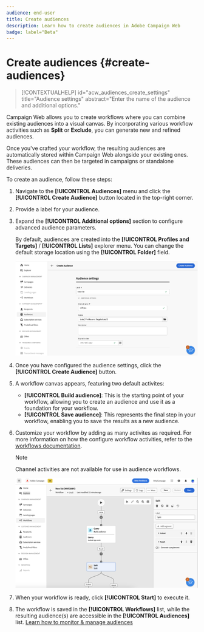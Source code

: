 ```yaml
---
audience: end-user
title: Create audiences
description: Learn how to create audiences in Adobe Campaign Web
badge: label="Beta" 
---
```


# Create audiences {#create-audiences}


>[!CONTEXTUALHELP]
>id="acw_audiences_create_settings"
>title="Audience settings"
>abstract="Enter the name of the audience and additional options."

Campaign Web allows you to create workflows where you can combine existing audiences into a visual canvas. By incorporating various workflow activities such as **Split** or **Exclude**, you can generate new and refined audiences.

Once you've crafted your workflow, the resulting audiences are automatically stored within Campaign Web alongside your existing ones. These audiences can then be targeted in campaigns or standalone deliveries.

To create an audience, follow these steps:

1. Navigate to the **[!UICONTROL Audiences]** menu and click the **[!UICONTROL Create Audience]** button located in the top-right corner.
1. Provide a label for your audience.
1. Expand the **[!UICONTROL Additional options]** section to configure advanced audience parameters.

    By default, audiences are created into the **[!UICONTROL Profiles and Targets]** / **[!UICONTROL Lists]** explorer menu. You can change the default storage location using the **[!UICONTROL Folder]** field.

    ![](assets/audiences-settings.png)

1. Once you have configured the audience settings, click the **[!UICONTROL Create Audience]** button.

1. A workflow canvas appears, featuring two default activites:

    * **[!UICONTROL Build audience]**: This is the starting point of your workflow, allowing you to create an audience and use it as a foundation for your workflow.
    * **[!UICONTROL Save audience]**: This represents the final step in your workflow, enabling you to save the results as a new audience.

1. Customize your workflow by adding as many activites as required. For more information on how the configure workflow activities, refer to the [workflows documentation](../workflows/activities/about-activities.md). 

    >[!NOTE]
    >
    >Channel activities are not available for use in audience workflows.

    ![](assets/audience-creation-canvas.png)

1. When your workflow is ready, click **[!UICONTROL Start]** to execute it.

1. The workflow is saved in the **[!UICONTROL Workflows]** list, while the resulting audience(s) are accessible in the **[!UICONTROL Audiences]** list. [Learn how to monitor & manage audiences](access-audiences.md)
